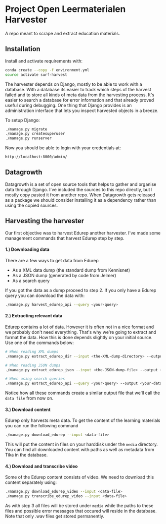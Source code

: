 Project Open Leermaterialen Harvester
=====================================

A repo meant to scrape and extract education materials.

Installation
------------

Install and activate requirements with:

```bash
conda create --copy -f environment.yml
source activate surf-harvest
```

The harvester depends on Django, mostly to be able to work with a database. 
With a database its easier to track which steps of the harvest failed 
and to store all kinds of meta data from the harvesting process.
It's easier to search a database for error information and that already proved useful during debugging.
One thing that Django provides is an administration interface that lets you inspect harvested objects in a breeze.

To setup Django:

```bash
./manage.py migrate
./manage.py createsuperuser
./manage.py runserver
```    

Now you should be able to login with your credentials at:

```bash
http://localhost:8000/admin/
```

Datagrowth
----------

Datagrowth is a set of open source tools that helps to gather and organise data through Django.
I've included the sources to this repo directly, but I mostly copy pasted it from another repo.
When Datagrowth gets released as a package we should consider installing it as a dependency 
rather than using the copied sources.

Harvesting the harvester
------------------------

Our first objective was to harvest Edurep another harvester. 
I've made some management commands that harvest Edurep step by step.

#### 1.) Downloading data

There are a few ways to get data from Edurep
- As a XML data dump (the standard dump from Kennisnet)
- As a JSON dump (generated by code from Jelmer)
- As a search query

If you got the data as a dump proceed to step 2. If you only have a Edurep query you can download the data with:

```bash
./manage.py harvest_edurep_api --query <your-query>
```

#### 2.) Extracting relevant data

Edurep contains a lot of data. However it is often not in a nice format and we probably don't need everything.
That's why we're going to extract and format the data. How this is done depends slightly on your initial source.
Use one of the commands below:

```bash
# When reading XML dumps
./manage.py extract_edurep_dir --input <the-XML-dump-directory> --output <your-data-file>

# When reading JSON dumps
./manage.py extract_edurep_json --input <the-JSON-dump-file> --output <your-data-file>

# When using search queries
./manage.py extract_edurep_api --query <your-query> --output <your-data-file>
```

Notice how all these commands create a similar output file that we'll call the ```data file``` from now on.

#### 3.) Download content

Edurep only harvests meta data. To get the content of the learning materials you can run the following command

```bash
./manage.py download_edurep --input <data-file>
```

This will put the content in files on your harddisk under the ```media``` directory. 
You can find all downloaded content with paths as well as metadata from Tika in the database.

#### 4.) Download and transcribe video

Some of the Edurep content consists of video. We need to download this content separately using:

```bash
./manage.py download_edurep_video --input <data-file>
./manage.py transcribe_edurep_video --input <data-file>
```

As with step 3 all files will be stored under ```media``` while the paths to these files 
and possible error messages that occured will reside in the database.
Note that only .wav files get stored permanently.
